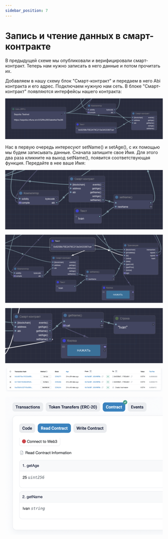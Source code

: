 ```yaml
---
sidebar_position: 7
---
```


# Запись и чтение данных в смарт-контракте

В предыдущей схеме мы опубликовали и верифицировали смарт-контракт. Теперь нам нужно записать в него данные и потом прочитать их.

Добавляем в нашу схему блок "Смарт-контракт" и передаем в него Abi контракта и его адрес. Подключаем нужную нам сеть. В блоке "Смарт-контракт" появляются интерфейсы нашего контракта:

![Текст с описанием картинки](https://github.com/web3man/web3on/raw/docusaurus/static/img/docs-img/write-read-sc.png)

Нас в первую очередь интересуют setName() и setAge(), c их помощью мы будем записывать данные. Сначала запишите свое Имя. Для этого два раза кликните на выход setName(), появится соответствующая функция. Передайте в нее ваше Имя:

![Текст с описанием картинки](https://github.com/web3man/web3on/raw/docusaurus/static/img/docs-img/write-read-sc1.png)

![Текст с описанием картинки](https://github.com/web3man/web3on/raw/docusaurus/static/img/docs-img/write-read-sc2.png)

![Текст с описанием картинки](https://github.com/web3man/web3on/raw/docusaurus/static/img/docs-img/write-read-sc3.png)

![Текст с описанием картинки](https://github.com/web3man/web3on/raw/docusaurus/static/img/docs-img/write-read-sc4.png)

![Текст с описанием картинки](https://github.com/web3man/web3on/raw/docusaurus/static/img/docs-img/write-read-sc5.png)

